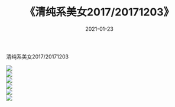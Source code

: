 ﻿---
layout: post
title:  《清纯系美女2017/20171203》
date:   2021-01-23
img: http://img.660000.xyz/Sharelink/清纯系美女/2017/20171203/000.jpg
categories: [美女, 清纯, 唯美]
---

清纯系美女2017/20171203

 ![](http://img.660000.xyz/Sharelink/清纯系美女/2017/20171203/001.jpg) <br>![](http://img.660000.xyz/Sharelink/清纯系美女/2017/20171203/002.jpg) <br>![](http://img.660000.xyz/Sharelink/清纯系美女/2017/20171203/003.jpg) <br>![](http://img.660000.xyz/Sharelink/清纯系美女/2017/20171203/004.jpg) <br>![](http://img.660000.xyz/Sharelink/清纯系美女/2017/20171203/005.jpg) <br>![](http://img.660000.xyz/Sharelink/清纯系美女/2017/20171203/006.jpg) <br>